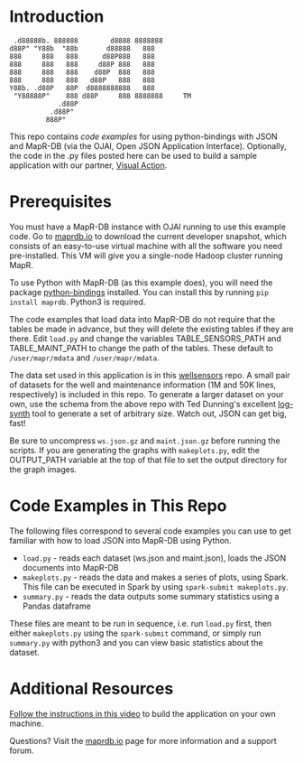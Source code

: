 # Introduction
```
 .d88888b. 888888        d8888 8888888 
d88P" "Y88b  "88b       d88888   888   
888     888   888      d88P888   888   
888     888   888     d88P 888   888   
888     888   888    d88P  888   888   
888     888   888   d88P   888   888   
Y88b. .d88P   88P  d8888888888   888   
 "Y88888P"    888 d88P     888 8888888     TM
            .d88P                      
          .d88P"                       
         888P"
```

This repo contains *code examples* for using python-bindings with JSON and MapR-DB (via the OJAI, Open JSON Application Interface).  Optionally, the code in the .py files posted here can be used to build a sample application with our partner, [Visual Action](http://www.visualaction.com/).

# Prerequisites

You must have a MapR-DB instance with OJAI running to use this example code.  Go to [maprdb.io](http://maprdb.io) to download the current developer snapshot, which consists of an easy-to-use virtual machine with all the software you need pre-installed.  This VM will give you a single-node Hadoop cluster running MapR.

To use Python with MapR-DB (as this example does), you will need the package [python-bindings](https://github.com/mapr-demos/python-bindings) installed.  You can install this by running ```pip install maprdb```.  Python3 is required.

The code examples that load data into MapR-DB do not require that the tables be made in advance, but they will delete the existing tables if they are there.  Edit ```load.py``` and change the variables TABLE_SENSORS_PATH and TABLE_MAINT_PATH to change the path of the tables.  These default to ```/user/mapr/mdata``` and ```/user/mapr/mdata```.

The data set used in this application is in this [wellsensors](https://github.com/namato/wellsensors) repo.  A small pair of datasets for the well and maintenance information (1M and 50K lines, respectively) is included in this repo.  To generate a larger dataset on your own, use the schema from the above repo with Ted Dunning's excellent [log-synth](https://github.com/tdunning/log-synth) tool to generate a set of arbitrary size.  Watch out, JSON can get big, fast!

Be sure to uncompress ```ws.json.gz``` and ```maint.json.gz``` before running the scripts.  If you are generating the graphs with ```makeplots.py```, edit the OUTPUT_PATH variable at the top of that file to set the output directory for the graph images.

# Code Examples in This Repo

The following files correspond to several code examples you can use to get familiar with how to load JSON into MapR-DB using Python.  

* ```load.py``` - reads each dataset (ws.json and maint.json), loads the JSON documents into MapR-DB
* ```makeplots.py``` - reads the data and makes a series of plots, using Spark.  This file can be executed in Spark by using ```spark-submit makeplots.py```.
* ```summary.py``` - reads the data outputs some summary statistics using a Pandas dataframe

These files are meant to be run in sequence, i.e. run ``load.py`` first, then either ``makeplots.py`` using the ``spark-submit`` command, or simply run ```summary.py``` with python3 and you can view basic statistics about the dataset.

# Additional Resources

[Follow the instructions in this video](https://www.youtube.com/watch?v=-pbvRTrJNIc) to build the application on your own machine.

Questions?  Visit the [maprdb.io](http://maprdb.io) page for more information and a support forum.
